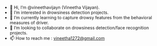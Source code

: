 - 👋 Hi, I’m @vineethavijayn (Vineetha Vijayan).
- 👀 I’m interested in drowsiness detection projects.
- 🌱 I’m currently learning to capture drowsy features from the behavioral measures of driver.
- 💞️ I’m looking to collaborate on drowsiness detection/face recognition projects.
- 📫 How to reach me : vineetha1272@gmail.com

<!---
vineethavijayn/vineethavijayn is a ✨ special ✨ repository because its `README.md` (this file) appears on your GitHub profile.
You can click the Preview link to take a look at your changes.
--->
